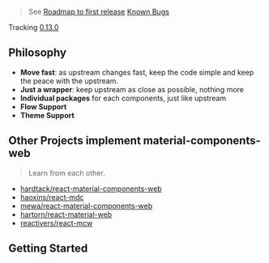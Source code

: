 > See [Roadmap to first release](https://github.com/gutenye/react-mc/issues/1) [Known Bugs](https://github.com/gutenye/react-mc/issues/2)

Tracking [0.13.0](https://github.com/material-components/material-components-web/blob/master/CHANGELOG.md#0130-2017-06-12)

## Philosophy

- **Move fast**: as upstream changes fast, keep the code simple and keep the peace with the upstream.
- **Just a wrapper**: keep upstream as close as possible, nothing more
- **Individual packages** for each components, just like upstream
- **Flow Support**
- **Theme Support**

## Other Projects implement material-components-web
> Learn from each other.

- [hardtack/react-material-components-web](https://github.com/react-mdc/react-material-components-web)
- [haoxins/react-mdc](https://github.com/haoxins/react-mdc)
- [mewa/react-material-components-web](https://github.com/mewa/react-material-components-web)
- [hartorn/react-material-web](https://github.com/hartorn/react-material-web)
- [reactivers/react-mcw](https://github.com/reactivers/react-mcw)

## Getting Started


